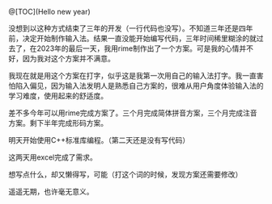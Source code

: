 @[TOC](Hello new year)

没想到以这种方式结束了三年的开发（一行代码也没写）。不知道三年还是四年前，决定开始制作输入法。结果一直没能开始编写代码，三年时间稀里糊涂的就过去了，在2023年的最后一天，我用rime制作出了一个方案。可是我的心情并不好，因为我对这个方案并不满意。

我现在就是用这个方案在打字，似乎这是我第一次用自己的输入法打字。我一直害怕陷入偏见，因为输入法发明人是熟悉自己方案的，很难从用户角度体验输入法的学习难度，使用起来的舒适度。

差不多今年可以用rime完成方案了。三个月完成简体拼音方案，三个月完成注音方案。剩下半年完成形码方案。

明天开始使用C++标准库编程。（第二天还是没有写代码）

这两天用excel完成了需求。

想写点什么，却又懒得写，可能（打这个词的时候，发现方案还需要修改）

遥遥无期，也许毫无意义。